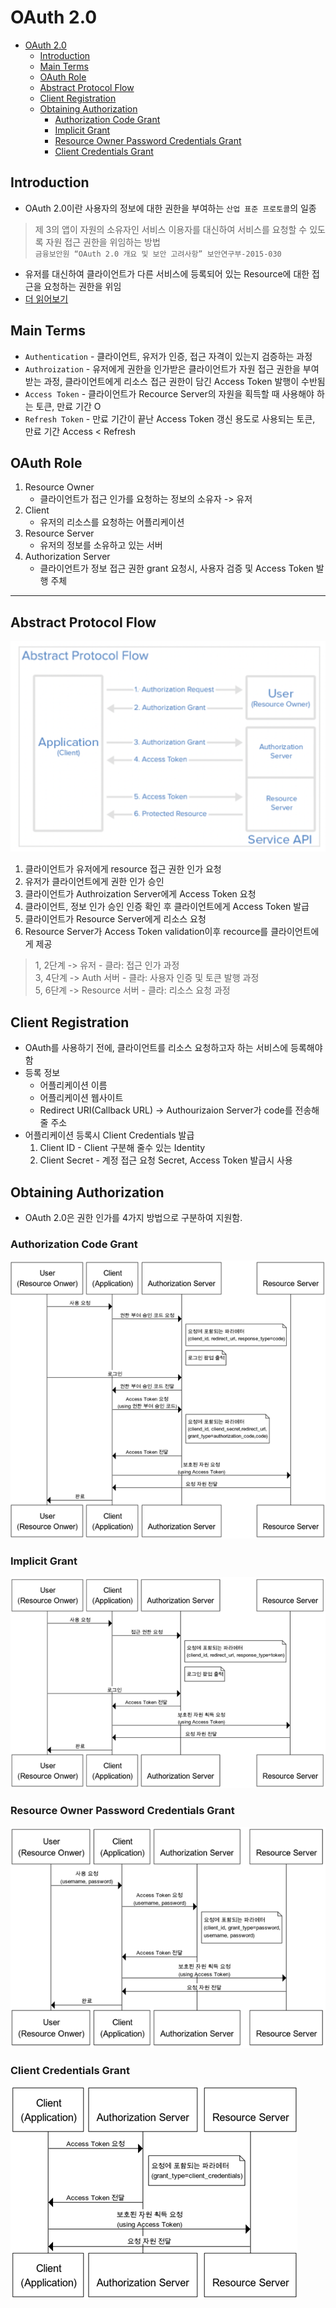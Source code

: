 # OAuth 2.0
- [OAuth 2.0](#oauth-20)
  - [Introduction](#introduction)
  - [Main Terms](#main-terms)
  - [OAuth Role](#oauth-role)
  - [Abstract Protocol Flow](#abstract-protocol-flow)
  - [Client Registration](#client-registration)
  - [Obtaining Authorization](#obtaining-authorization)
    - [Authorization Code Grant](#authorization-code-grant)
    - [Implicit Grant](#implicit-grant)
    - [Resource Owner Password Credentials Grant](#resource-owner-password-credentials-grant)
    - [Client Credentials Grant](#client-credentials-grant)

## Introduction
* OAuth 2.0이란 사용자의 정보에 대한 권한을 부여하는 `산업 표준 프로토콜`의 일종
> 제 3의 앱이 자원의 소유자인 서비스 이용자를 대신하여 서비스를 요청할 수 있도록 자원 접근 권한을 위임하는 방법<br />
> `금융보안원 “OAuth 2.0 개요 및 보안 고려사항” 보안연구부-2015-030`
* 유저를 대신하여 클라이언트가 다른 서비스에 등록되어 있는 Resource에 대한 접근을 요청하는 권한을 위임
* [더 읽어보기](https://www.digitalocean.com/community/tutorials/an-introduction-to-oauth-2)

## Main Terms
* `Authentication` - 클라이언트, 유저가 인증, 접근 자격이 있는지 검증하는 과정
* `Authroization` - 유저에게 권한을 인가받은 클라이언트가 자원 접근 권한을 부여받는 과정, 클라이언트에게 리소스 접근 권한이 담긴 Access Token 발행이 수반됨
* `Access Token` - 클라이언트가 Recource Server의 자원을 획득할 때 사용해야 하는 토큰, 만료 기간 O
* `Refresh Token` - 만료 기간이 끝난 Access Token 갱신 용도로 사용되는 토큰, 만료 기간 Access < Refresh

## OAuth Role
1. Resource Owner
   - 클라이언트가 접근 인가를 요청하는 정보의 소유자 -> 유저
2. Client
   - 유저의 리소스를 요청하는 어플리케이션
3. Resource Server 
   - 유저의 정보를 소유하고 있는 서버
4. Authorization Server 
   - 클라이언트가 정보 접근 권한 grant 요청시, 사용자 검증 및 Access Token 발행 주체

---

## Abstract Protocol Flow
![Abstract Flow of OAuth 2.0](assets/oauth_abstract_flow.png)
1. 클라이언트가 유저에게 resource 접근 권한 인가 요청
2. 유저가 클라이언트에게 권한 인가 승인
3. 클라이언트가 Authroization Server에게 Access Token 요청
4. 클라이언트, 정보 인가 승인 인증 확인 후 클라이언트에게 Access Token 발급
5. 클라이언트가 Resource Server에게 리소스 요청
6. Resource Server가 Access Token validation이후 recource를 클라이언트에게 제공

> 1, 2단계 -> 유저 - 클라: 접근 인가 과정<br />
> 3, 4단계 -> Auth 서버 - 클라: 사용자 인증 및 토큰 발행 과정<br />
> 5, 6단계 -> Resource 서버 - 클라: 리소스 요청 과정

## Client Registration
* OAuth를 사용하기 전에, 클라이언트를 리소스 요청하고자 하는 서비스에 등록해야함
* 등록 정보
  - 어플리케이션 이름
  - 어플리케이션 웹사이트
  - Redirect URI(Callback URL) -> Authourizaion Server가 code를 전송해줄 주소
* 어플리케이션 등록시 Client Credentials 발급
  1. Client ID - Client 구분해 줄수 있는 Identity
  2. Client Secret - 계정 접근 요청 Secret, Access Token 발급시 사용

## Obtaining Authorization
* OAuth 2.0은 권한 인가를 4가지 방법으로 구분하여 지원함.
### Authorization Code Grant
![Authorization Code Grant](assets/oauth_authcode.png)

### Implicit Grant
![Implicit Grant](assets/oauth_implicit_grant.png)

### Resource Owner Password Credentials Grant
![Resource Owner Password Credentials Grant](assets/oauth_password.png)

### Client Credentials Grant
![Client Credentials Grant](assets/oauth_client_credentials.png)